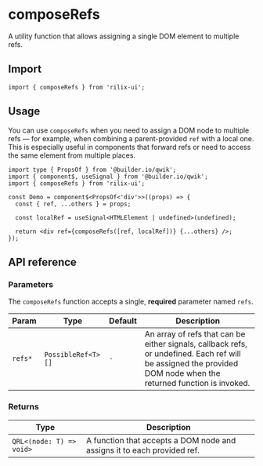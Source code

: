 # composeRefs

A utility function that allows assigning a single DOM element to multiple refs.

## Import

```tsx
import { composeRefs } from 'rilix-ui';
```

## Usage

You can use `composeRefs` when you need to assign a DOM node to multiple refs — for example, when combining a parent-provided `ref` with a local one. This is especially useful in components that forward refs or need to access the same element from multiple places.

```tsx
import type { PropsOf } from '@builder.io/qwik';
import { component$, useSignal } from '@builder.io/qwik';
import { composeRefs } from 'rilix-ui';

const Demo = component$<PropsOf<'div'>>((props) => {
  const { ref, ...others } = props;

  const localRef = useSignal<HTMLElement | undefined>(undefined);

  return <div ref={composeRefs([ref, localRef])} {...others} />;
});
```

## API reference

### Parameters

The `composeRefs` function accepts a single, **required** parameter named `refs`.

| Param   | Type               | Default | Description                                                                                                                                                      |
| ------- | ------------------ | ------- | ---------------------------------------------------------------------------------------------------------------------------------------------------------------- |
| `refs*` | `PossibleRef<T>[]` | `-`     | An array of refs that can be either signals, callback refs, or undefined. Each ref will be assigned the provided DOM node when the returned function is invoked. |

### Returns

| Type                     | Description                                                             |
| ------------------------ | ----------------------------------------------------------------------- |
| `QRL<(node: T) => void>` | A function that accepts a DOM node and assigns it to each provided ref. |
